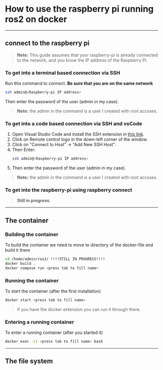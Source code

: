 # How to use the raspberry pi running ros2 on docker

---
## connect to the raspberry pi 
> **Note:** This guide assumes that your raspberry-pi is already connected to the network, and you know the IP address of the Raspberry Pi.

### To get into a terminal based connection via SSH
Run this command to connect. **Be sure that you are on the same network**
``` bash
ssh admin@<Raspberry-pi IP address>
```
Then enter the password of the user (admin in my case).

> **Note:** the admin in the command is a user I created with root accsses.

### To get into a code based connection via SSH and vsCode
1. Open Visual Studio Code and install the SSH extension in [this link](https://marketplace.visualstudio.com/items?itemName=ms-vscode-remote.remote-ssh).
2. Click on Remote control logo in the down-left corner of the window.
3. Click on "Connect to Host" &rarr; "Add New SSH Host".
4. Then Enter:
    ``` bash
   ssh admin@<Raspberry-pi IP address>
    ```
5. Then enter the password of the user (admin in my case).
> **Note:** the admin in the command is a user I created with root accsses.

### To get into the raspberry-pi using raspberry connect
> **Still in progress.**

---
## The container
### Building the container
To build the container we need to move to directory of the docker-file and build it there

``` bash
cd /home/admin/ros2/ !!!!STILL IN PROGRESS!!!!
docker build .
docker compose run <press tab to fill name>
```

### Running the container
To start the container (after the first installation)
``` bash
docker start <press tab to fill name>
```
> If you have the docker extension you can run it through there.

### Entering a running container
To enter a running container (after you started it)
``` bash
docker exec -it <press tab to fill name> bash
```

---
## The file system